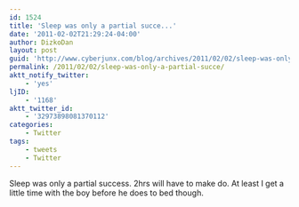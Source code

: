 ```yaml
---
id: 1524
title: 'Sleep was only a partial succe...'
date: '2011-02-02T21:29:24-04:00'
author: DizkoDan
layout: post
guid: 'http://www.cyberjunx.com/blog/archives/2011/02/02/sleep-was-only-a-partial-succe/'
permalink: /2011/02/02/sleep-was-only-a-partial-succe/
aktt_notify_twitter:
    - 'yes'
ljID:
    - '1168'
aktt_twitter_id:
    - '32973898081370112'
categories:
    - Twitter
tags:
    - tweets
    - Twitter
---
```


Sleep was only a partial success. 2hrs will have to make do. At least I get a little time with the boy before he does to bed though.